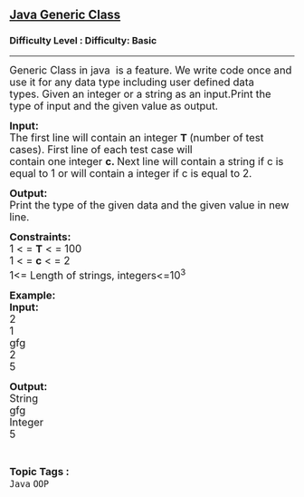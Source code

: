 <h2><a href="https://www.geeksforgeeks.org/problems/java-generic-class/1?page=3&category=Java&sortBy=submissions">Java Generic Class</a></h2><h3>Difficulty Level : Difficulty: Basic</h3><hr><div class="problems_problem_content__Xm_eO"><p><span style="font-size: 18px;">Generic Class in java&nbsp;&nbsp;is a feature. We write code once and use it for any data type including user defined data types.&nbsp;Given an integer or a string as an input.Print the type of input and the given value as output.</span></p>
<p><span style="font-size: 18px;"><strong>Input:&nbsp;</strong><br>The first line will&nbsp;contain&nbsp;an&nbsp;integer&nbsp;<strong>T&nbsp;</strong>(number of test cases). First line of each test case will contain&nbsp;one&nbsp;integer&nbsp;<strong>c.&nbsp;</strong>Next line will contain a string&nbsp;if c is equal to 1 or will contain a integer&nbsp;if c is equal to 2.</span></p>
<p><span style="font-size: 18px;"><strong>Output:&nbsp;</strong><br>Print the type of the given data and the given value in new line.</span></p>
<p><span style="font-size: 18px;"><strong>Constraints:&nbsp;</strong><br>1 &lt; =&nbsp;<strong>T</strong>&nbsp;&lt; = 100<br>1 &lt; =&nbsp;<strong>c</strong>&nbsp;&lt; = 2<br>1&lt;= Length of strings, integers&lt;=10<sup>3</sup></span></p>
<p><span style="font-size: 18px;"><strong>Example:<br>Input:</strong><br>2<br>1<br>gfg<br>2<br>5</span></p>
<p><span style="font-size: 18px;"><strong>Output:</strong><br>String<br>gfg<br>Integer<br>5</span></p></div><br><p><span style=font-size:18px><strong>Topic Tags : </strong><br><code>Java</code>&nbsp;<code>OOP</code>&nbsp;